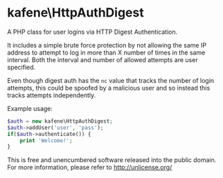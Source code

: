 # kafene\HttpAuthDigest

A PHP class for user logins via HTTP Digest Authentication.

It includes a simple brute force protection by not allowing
the same IP address to attempt to log in more than X number
of times in the same interval. Both the interval and number
of allowed attempts are user specified.

Even though digest auth has the `nc` value that tracks the
number of login attempts, this could be spoofed by a malicious
user and so instead this tracks attempts independently.

Example usage:
```php
$auth = new kafene\HttpAuthDigest;
$auth->addUser('user', 'pass');
if($auth->authenticate()) {
    print 'Welcome!';
}
```

This is free and unencumbered software released into the public domain.  
For more information, please refer to <http://unlicense.org/>
